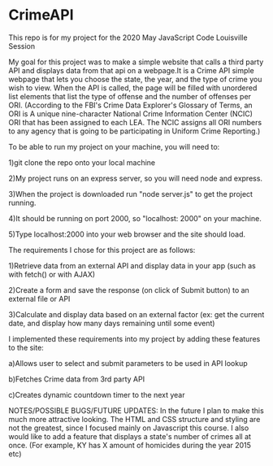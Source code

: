 # CrimeAPI
This repo is for my project for the 2020 May JavaScript Code Louisville Session

My goal for this project was to make a simple website that calls a third party API and displays data from that api on a webpage.It is a Crime API simple webpage that lets you choose the state, the year, and the type of crime you wish to view. When the API is called, the page will be filled with unordered list elements that list the type of offense and the number of offenses per ORI. (According to the FBI's Crime Data Explorer's Glossary of Terms, an ORI is A unique nine-character National Crime Information Center (NCIC) ORI that has been assigned to each LEA. The NCIC assigns all ORI numbers to any agency that is going to be participating in Uniform Crime Reporting.)


To be able to run my project on your machine, you will need to:


1)git clone the repo onto your local machine

2)My project runs on an express server, so you will need node and express.

3)When the project is downloaded run "node server.js" to get the project running.

4)It should be running on port 2000, so "localhost: 2000" on your machine.

5)Type localhost:2000 into your web browser and the site should load.



The requirements I chose for this project are as follows:

1)Retrieve data from an external API and display data in your app (such as with fetch() or with AJAX)

2)Create a form and save the response (on click of Submit button) to an external file or API

3)Calculate and display data based on an external factor (ex: get the current date, and display how many days remaining until some event)


I implemented these requirements into my project by adding these features to the site:

a)Allows user to select and submit parameters to be used in API lookup

b)Fetches Crime data from 3rd party API

c)Creates dynamic countdown timer to the next year



NOTES/POSSIBLE BUGS/FUTURE UPDATES:
In the future I plan to make this much more attractive looking. The HTML and CSS structure and styling are not the greatest, since I focused mainly on Javascript this course. I
also would like to add a feature that displays a state's number of crimes all at once. (For example, KY has X amount of homicides during the year 2015 etc)







